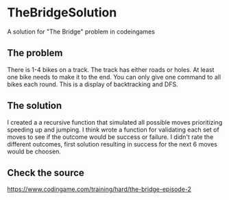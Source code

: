 # TheBridgeSolution
A solution for "The Bridge" problem in codeingames

## The problem
There is 1-4 bikes on a track. The track has either roads or holes. At least one bike needs to make it to the end. You can only give one command to all bikes each round. This is a display of backtracking and DFS. 

## The solution
I created a a recursive function that simulated all possible moves prioritizing speeding up and jumping. I think wrote a function for validating each set of moves to see if the outcome would be success or failure. I didn't rate the different outcomes, first solution resulting in success for the next 6 moves would be choosen.

## Check the source
https://www.codingame.com/training/hard/the-bridge-episode-2


